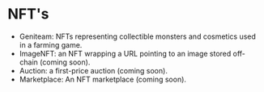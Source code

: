# NFT's

* Geniteam: NFTs representing collectible monsters and cosmetics used in a farming game.
* ImageNFT: an NFT wrapping a URL pointing to an image stored off-chain (coming soon).
* Auction: a first-price auction (coming soon).
* Marketplace: An NFT marketplace (coming soon).
